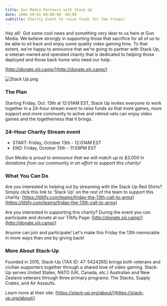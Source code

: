 ```yaml
---
title: Gun Media Partners with Stack Up
date: 2006-10-01 09:00:00 -04:00
subtitle: Charity Event to raise funds for the troops!
---
```


Hey all!  Got some cool news and something very dear to us here at Gun Media. We believe strongly in supporting those that sacrifice for all of us to be able to sit back and enjoy some quality video gaming time. To that extent, we're happy to announce that we're going to partner with Stack Up, a veteran-owned and operated charity that is dedicated to helping those deployed and those back home who need our help. 

[http://donate.xiii.camp/](http://donate.xiii.camp/)

![Stack Up.png](/uploads/Stack%20Up.png)

### The Plan

Starting Friday, Oct. 13th at 12:01AM EST, Stack Up invites everyone to work together in a 24-hour stream event to raise funds so that more games, more support and more community to active and retired vets can enjoy video games and the togetherness that it brings. 

### 24-Hour Charity Stream event

* START: Friday, October 13th - 12:01AM EST
* END: Friday, October 13th - 11:59PM EST

*Gun Media is proud to announce that we will match up to $3,000 in donations from our community in an effort to support this charity!* 


### What You Can Do

Are you interested in helping out by streaming with the Stack Up Red Shirts? Simply click this link to 'Stack Up' on the rest of the team to support this charity: [https://tiltify.com/teams/friday-the-13th-call-to-arms](https://tiltify.com/teams/friday-the-13th-call-to-arms)

Are you interested in supporting this charity? During the event you can participate and donate at our Tiltify Page: [http://donate.xiii.camp/](http://donate.xiii.camp/)

Anyone can join and participate! Let's make this Friday the 13th memorable in more ways than one by giving back!


### More About Stack-Up

Founded in 2015, Stack-Up (TAX ID: 47-5424265) brings both veterans and civilian supporters together through a shared love of video gaming. Stack-Up serves United States, NATO (UK, Canada, etc.) Australian and New Zealand veterans through three primary programs: The Stacks, Supply Crates, and Air Assaults.

Learn more at their site: [https://stack-up.org/about/](https://stack-up.org/about/)